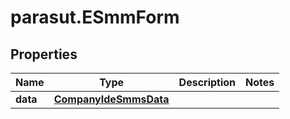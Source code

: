 # parasut.ESmmForm

## Properties
Name | Type | Description | Notes
------------ | ------------- | ------------- | -------------
**data** | [**CompanyIdeSmmsData**](CompanyIdeSmmsData.md) |  | 


